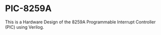 # PIC-8259A
This is a Hardware Design of the 8259A Programmable Interrupt Controller (PIC) using Verilog.

